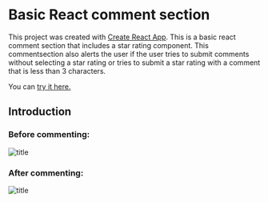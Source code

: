 # Basic React comment section

This project was created with [Create React App](https://github.com/facebook/create-react-app). This is a basic react comment section that includes a star rating component. This commentsection also alerts the user if the user tries to submit comments without selecting a star rating or tries to submit a star rating with a comment that is less than 3 characters. 

You can [try it here.](https://react-commentsection.netlify.app)


## Introduction

### Before commenting: 

![title](Images/before.png)

### After commenting: 

![title](Images/after.png)
